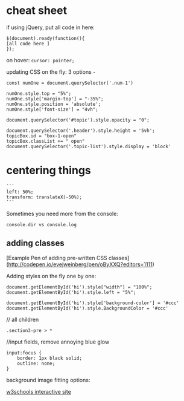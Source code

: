 # cheat sheet

if using jQuery, put all code in here:
  ```
  $(document).ready(function(){ 
  [all code here ] 
  });
  ```

on hover:
```cursor: pointer;```


updating CSS on the fly:
3 options - 

  ```
  const numOne = document.querySelector('.num-1')

  numOne.style.top = "5%";
  numOne.style['margin-top'] = "-35%";
  numOne.style.position = 'absolute';
  numOne.style['font-size'] = "4vh";

  document.querySelector('#topic').style.opacity = "0";

  document.querySelector('.header').style.height = '5vh';
  topicBox.id = "box-1-open"
  topicBox.classList += " open"
  document.querySelector('.topic-list').style.display = 'block'

  ```
  
  
# centering things
  
    ```
    left: 50%;
    transform: translateX(-50%);
    ```
    
      
    

Sometimes you need more from the console:

```console.dir vs console.log```


  
  
## adding classes

[Example Pen of adding pre-written CSS classes] (http://codepen.io/evejweinberg/pen/oByXXQ?editors=1111)

Adding styles on the fly one by one:

  ```
  document.getElementById('hi').style["width"] = "100%";
  document.getElementById('hi').style.left = "5%";
 
  document.getElementById('hi').style['background-color'] = '#ccc'
  document.getElementById('hi').style.BackgroundColor = '#ccc'
  ```


// all children
```
.section3-pre > *
```


//input fields, remove annoying blue glow
```
input:focus {
    border: 1px black solid;
    outline: none;
}

```

background image fitting options:

[w3schools interactive site](http://www.w3schools.com/cssref/playit.asp?filename=playcss_background-size&preval=contain)
